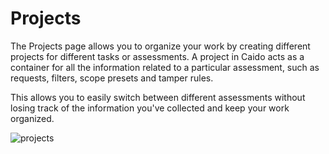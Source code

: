 # Projects

The Projects page allows you to organize your work by creating different projects for different tasks or assessments. A project in Caido acts as a container for all the information related to a particular assessment, such as requests, filters, scope presets and tamper rules.

This allows you to easily switch between different assessments without losing track of the information you've collected and keep your work organized.

![projects](/_images/projects.png)
